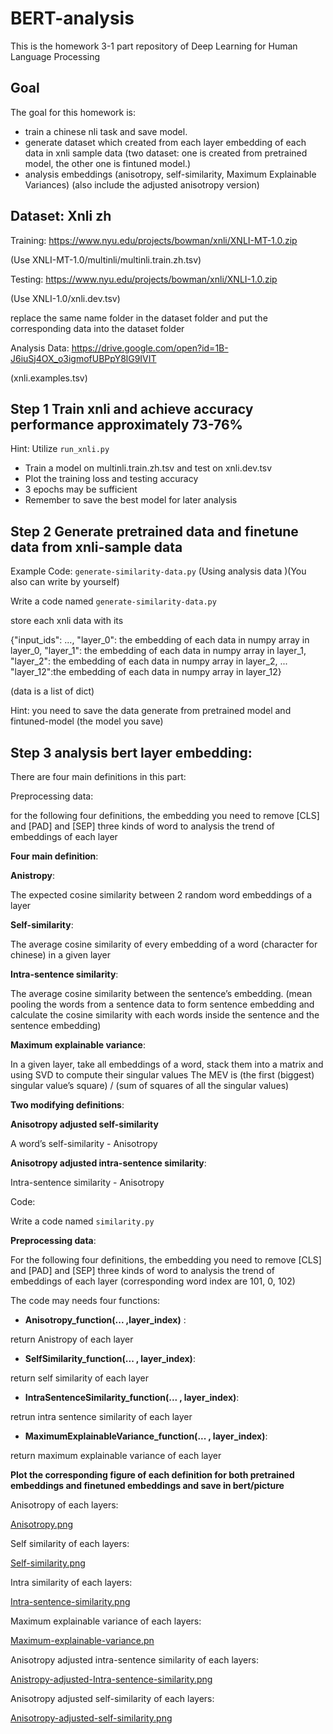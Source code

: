 # BERT-analysis
This is the homework 3-1 part repository of Deep Learning for Human Language Processing 
## Goal
The goal for this homework is:
* train a chinese nli task and save model.
* generate dataset which created from each layer embedding of each data in xnli sample data (two dataset: one is created from pretrained model, the other one is fintuned model.)
* analysis embeddings (anisotropy, self-similarity, Maximum Explainable Variances) (also include the adjusted anisotropy version)

## Dataset: Xnli zh
Training:  https://www.nyu.edu/projects/bowman/xnli/XNLI-MT-1.0.zip  

(Use XNLI-MT-1.0/multinli/multinli.train.zh.tsv)

Testing:  https://www.nyu.edu/projects/bowman/xnli/XNLI-1.0.zip 

(Use XNLI-1.0/xnli.dev.tsv)

replace the same name folder in the dataset folder and put the corresponding data  into the dataset folder

Analysis Data: https://drive.google.com/open?id=1B-J6iuSj4OX_o3igmofUBPpY8lG9IVIT 

(xnli.examples.tsv)


## Step 1 Train xnli and achieve accuracy performance approximately 73-76%
Hint: Utilize `run_xnli.py`

* Train a model on multinli.train.zh.tsv and test on xnli.dev.tsv
* Plot the training loss and testing accuracy 
* 3 epochs may be sufficient
* Remember to save the best model for later analysis

## Step 2 Generate pretrained data and finetune data from xnli-sample data
Example Code: `generate-similarity-data.py` (Using analysis data )(You also can write by yourself)

Write a code named `generate-similarity-data.py`

store each xnli data with its 

{"input_ids": ..., "layer_0": the embedding of each data in numpy array in layer_0, "layer_1": the embedding of each data in numpy array in layer_1, "layer_2": the embedding of each data in numpy array in layer_2, ... "layer_12":the embedding of each data in numpy array in layer_12}

(data is a list of dict)

Hint: you need to save the data generate from pretrained model and fintuned-model (the model you save)

## Step 3 analysis bert layer embedding:

There are four main definitions in this part:

Preprocessing data: 

for the following four definitions, the embedding you need to remove [CLS] and [PAD] and [SEP] three kinds of word to analysis the trend of embeddings of each layer

**Four main definition**:

  **Anistropy**:  
  
  The expected cosine similarity between 2 random word embeddings of a layer
  
  **Self-similarity**:  
 
  The average cosine similarity of every embedding of a word (character for chinese) in a given layer
  
  **Intra-sentence similarity**: 
  
  The average cosine similarity between the sentence’s embedding. (mean pooling the words from a sentence data to form sentence embedding and calculate the cosine similarity with each words inside the sentence and the sentence embedding)
  
  **Maximum explainable variance**: 
  
  In a given layer, take all embeddings of a word, stack them into a matrix and using SVD to compute their singular values The MEV is (the first (biggest) singular value’s square) / (sum of squares of all the singular values)
  
  **Two modifying definitions**:
  
  **Anisotropy adjusted self-similarity**
  
  A word’s self-similarity - Anisotropy
  
  **Anisotropy adjusted intra-sentence similarity**:
  
  Intra-sentence similarity - Anisotropy


 
Code:
  
  Write a code named `similarity.py`
  
  **Preprocessing data**: 
  
  For the following four definitions, the embedding you need to remove [CLS] and [PAD] and [SEP] three kinds of word to analysis the trend of embeddings of each layer (corresponding word index are 101, 0, 102)
  
  The code may needs four functions:
  
  * **Anisotropy_function(... ,layer_index)** : 
  
  return Anistropy of each layer 
  
  * **SelfSimilarity_function(... , layer_index)**: 
  
  return self similarity of each layer 
  
  * **IntraSentenceSimilarity_function(... , layer_index)**: 
  
  retrun intra sentence similarity of each layer 
  
  * **MaximumExplainableVariance_function(... , layer_index)**: 
  
  return maximum explainable variance of each layer 
  
  **Plot the corresponding figure of each definition for both pretrained embeddings and finetuned embeddings and save in bert/picture**
  
  Anisotropy of each layers:

  [Anisotropy.png](bert/picture/Anisotropy.png)
  
  Self similarity of each layers:

  [Self-similarity.png](bert/picture/Self-similarity.png)
  
  Intra similarity of each layers:

  [Intra-sentence-similarity.png](bert/picture/Intra-sentence-similarity.png)
  
  Maximum explainable variance of each layers:

  [Maximum-explainable-variance.pn](bert/picture/Maximum-explainable-variance.png)

  Anisotropy adjusted intra-sentence similarity of each layers:

  [Anistropy-adjusted-Intra-sentence-similarity.png](bert/picture/Anistropy-adjusted-Intra-sentence-similarity.png)

  Anisotropy adjusted self-similarity of each layers:

  [Anisotropy-adjusted-self-similarity.png](bert/picture/Anisotropy-adjusted-self-similarity.png)
  
  
  
  
  
  
  


  

